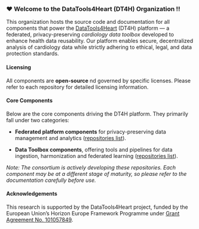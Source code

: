 ### :heart: Welcome to the DataTools4Heart (DT4H) Organization :bangbang:

This organization hosts the source code and documentation for all components that power the [DataTools4Heart](https://datatools4heart.eu/) (DT4H) platform — a federated,
privacy-preserving *cardiology data toolbox* developed to enhance health data reusability.
 Our platform enables secure, decentralized analysis of cardiology data while strictly adhering to ethical, legal, and data protection standards.

#### Licensing

All components are **open-source** nd governed by specific licenses. Please refer to each repository for detailed licensing information.

#### Core Components

Below are the core components driving the DT4H platform. They primarily fall under two categories:

- **Federated platform components** for privacy-preserving data management and analytics ([repositories list](https://github.com/search?q=topic%3Adt4h-platform-module+org%3ADataTools4Heart+fork%3Atrue&type=repositories)).

- **Data Toolbox components**, offering tools and pipelines for data ingestion, harmonization and federated learning ([repositories list](https://github.com/search?q=topic%3Adt4h-toolbox-component+org%3ADataTools4Heart+fork%3Atrue&type=repositories)).

*Note: The consortium is actively developing these repositories. Each component may be at a different stage of maturity, so please refer to the documentation carefully before use.*

#### Acknowledgements

This research is supported by the DataTools4Heart project, funded by the European Union’s Horizon Europe Framework Programme under [Grant Agreement No. 101057849](https://cordis.europa.eu/project/id/101057849).
